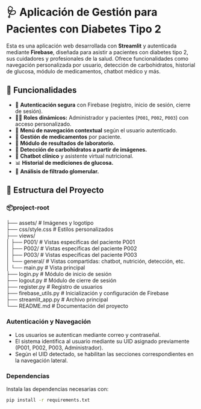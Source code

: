 # 🩺 Aplicación de Gestión para Pacientes con Diabetes Tipo 2

Esta es una aplicación web desarrollada con **Streamlit** y autenticada mediante **Firebase**, diseñada para asistir a pacientes con diabetes tipo 2, sus cuidadores y profesionales de la salud. Ofrece funcionalidades como navegación personalizada por usuario, detección de carbohidratos, historial de glucosa, módulo de medicamentos, chatbot médico y más.

## 🚀 Funcionalidades

- 🔐 **Autenticación segura** con Firebase (registro, inicio de sesión, cierre de sesión).
- 👨‍⚕️ **Roles dinámicos:** Administrador y pacientes (`P001`, `P002`, `P003`) con acceso personalizado.
- 🧭 **Menú de navegación contextual** según el usuario autenticado.
- 💉 **Gestión de medicamentos** por paciente.
- 🥼 **Módulo de resultados de laboratorio.**
- 🥘 **Detección de carbohidratos a partir de imágenes.**
- 🤖 **Chatbot clínico** y asistente virtual nutricional.
- 📊 **Historial de mediciones de glucosa.**
- 🧠 **Análisis de filtrado glomerular.**

## 📁 Estructura del Proyecto

### 📦project-root
├── assets/ # Imágenes y logotipo  
├── css/style.css # Estilos personalizados  
├── views/  
│ ├── P001/ # Vistas específicas del paciente P001  
│ ├── P002/ # Vistas específicas del paciente P002  
│ ├── P003/ # Vistas específicas del paciente P003  
│ └── general/ # Vistas compartidas: chatbot, nutrición, detección, etc.  
│ └── main.py # Vista principal  
├── login.py # Módulo de inicio de sesión  
├── logout.py # Módulo de cierre de sesión  
├── register.py # Registro de usuarios  
├── firebase_utils.py # Inicialización y configuración de Firebase  
├── streamlit_app.py # Archivo principal  
└── README.md # Documentación del proyecto  

### **Autenticación y Navegación**

- Los usuarios se autentican mediante correo y contraseñal. 
- El sistema identifica al usuario mediante su UID asignado previamente (P001, P002, P003, Administrador).
- Según el UID detectado, se habilitan las secciones correspondientes en la navegación lateral.

### Dependencias
Instala las dependencias necesarias con:
```bash
pip install -r requirements.txt
